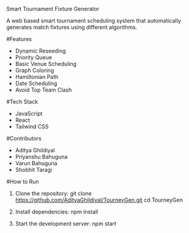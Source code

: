 Smart Tournament Fixture Generator

A web based smart tournament scheduling system that automatically generates match fixtures using different algorithms.

#Features
- Dynamic Reseeding
- Priority Queue
- Basic Venue Scheduling
- Graph Coloring 
- Hamiltonian Path
- Date Scheduling
- Avoid Top Team Clash

#Tech Stack
- JavaScript 
- React
- Tailwind CSS

#Contributors
- Aditya Ghildiyal
- Priyanshu Bahuguna
- Varun Bahuguna
- Shobhit Taragi

#How to Run
1. Clone the repository:
  git clone https://github.com/AdityaGhildiyal/TourneyGen.git
  cd TourneyGen

2. Install dependencies:
  npm install

3. Start the development server:
  npm start
